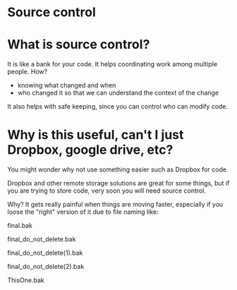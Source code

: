 # Source control


# What is source control?

It is like a bank for your code. It helps coordinating work among multiple people.  How? 

- knowing what changed and when
- who changed it so that we can understand the context of the change

It also helps with safe keeping, since you can control who can modify code.

# Why is this useful, can't I just Dropbox, google drive, etc?

You might wonder why not use something easier such as Dropbox for code.

Dropbox and other remote storage solutions are great for some things, but if you are trying to store code, very soon you will need source control. 

Why?  It gets really painful when things are moving faster, especially if you loose the "right" version of it due to file naming like:


final.bak

final_do_not_delete.bak

final_do_not_delete(1).bak

final_do_not_delete(2).bak

ThisOne.bak

